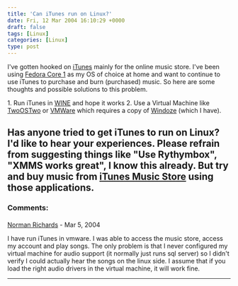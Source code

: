 ```yaml
---
title: 'Can iTunes run on Linux?'
date: Fri, 12 Mar 2004 16:10:29 +0000
draft: false
tags: [Linux]
categories: [Linux]
type: post
---
```


I've gotten hooked on [iTunes](http://www.apple.com/itunes/) mainly for the online music store. I've been using [Fedora Core 1](http://fedora.redhat.com/) as my OS of choice at home and want to continue to use iTunes to purchase and burn (purchased) music. So here are some thoughts and possible solutions to this problem.

1\. Run iTunes in [WINE](http://winehq.com/) and hope it works
2\. Use a Virtual Machine like [TwoOSTwo](http://www.twoostwo.org/) or [VMWare](http://www.vmware.com/) which requires a copy of [Windoze](http://www.microsoft.com/windows/default.mspx) (which I have).

Has anyone tried to get iTunes to run on Linux? I'd like to hear your experiences. Please refrain from suggesting things like "Use Rythymbox", "XMMS works great", I know this already. But try and buy music from [iTunes Music Store](http://www.apple.com/itunes/store/) using those applications.
---
### Comments:
####
[Norman Richards](http://members.capmac.org/~orb/blog.cgi "orb@jump.net") - <time datetime="2004-03-12 22:48:20">Mar 5, 2004</time>

I have run iTunes in vmware. I was able to access the music store, access my account and play songs. The only problem is that I never configured my virtual machine for audio support (it normally just runs sql server) so I didn't verify I could actually hear the songs on the linux side. I assume that if you load the right audio drivers in the virtual machine, it will work fine.
<hr />
